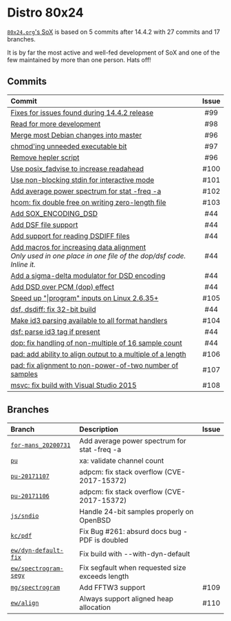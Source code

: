 # Distro 80x24

[`80x24.org`'s SoX](https://80x24.org/sox.git/) is based on 5 commits
after 14.4.2 with 27 commits and 17 branches.

It is by far the most active and well-fed development of SoX
and one of the few maintained by more than one person.
Hats off!

## Commits

| Commit | Issue |
| :----- | :---: |
| [Fixes for issues found during 14.4.2 release](https://80x24.org/sox.git/d41836d/s/) | #99 |
| [Read for more development](https://80x24.org/sox.git/cfc3ccc/s/) | #98 |
| [Merge most Debian changes into master](https://80x24.org/sox.git/e9189be/s/) | #96 |
| [chmod'ing unneeded executable bit](https://80x24.org/sox.git/19bdf7e/s/) | #97 |
| [Remove hepler script](https://80x24.org/sox.git/7e74b25/s/) | #96 |
| [Use posix_fadvise to increase readahead](https://80x24.org/sox.git/1c47376/s/) | #100 |
| [Use non-blocking stdin for interactive mode](https://80x24.org/sox.git/62a370a/s/) | #101 |
| [Add average power spectrum for stat -freq -a](https://80x24.org/sox.git/a324a96/s/) | #102 |
| [hcom: fix double free on writing zero-length file](https://80x24.org/sox.git/cd1d109/s/) | #103 |
| [Add SOX_ENCODING_DSD](https://80x24.org/sox.git/725ece0/s/) | #44 |
| [Add DSF file support](https://80x24.org/sox.git/eda010a/s/) | #44 |
| [Add support for reading DSDIFF files](https://80x24.org/sox.git/c03a859/s/) | #44 |
| [Add macros for increasing data alignment](https://80x24.org/sox.git/e2c146d/s/)<br>*Only used in one place in one file of the dop/dsf code. Inline it.* | #44 |
| [Add a sigma-delta modulator for DSD encoding](https://80x24.org/sox.git/3abe8af/s/) | #44 |
| [Add DSD over PCM (dop) effect](https://80x24.org/sox.git/807d49a/s/) | #44 |
| [Speed up "\|program" inputs on Linux 2.6.35+](https://80x24.org/sox.git/3a859be/s/) | #105 |
| [dsf, dsdiff: fix 32-bit build](https://80x24.org/sox.git/3896ff0/s/) | #44 |
| [Make id3 parsing available to all format handlers](https://80x24.org/sox.git/58b5ad7/s/) | #104 |
| [dsf: parse id3 tag if present](https://80x24.org/sox.git/12fb271/s/) | #44 |
| [dop: fix handling of non-multiple of 16 sample count](https://80x24.org/sox.git/0638fb3/s/) | #44 |
| [pad: add ability to align output to a multiple of a length](https://80x24.org/sox.git/f40c5c0/s/) | #106 |
| [pad: fix alignment to non-power-of-two number of samples](https://80x24.org/sox.git/92f14ab/s/) | #107 |
| [msvc: fix build with Visual Studio 2015](https://80x24.org/sox.git/83b8435/s/) | #108 |

## Branches

| Branch | Description | Issue |
| :----- | :---------- | :---: |
| [`for-mans_20200731`](https://80x24.org/sox.git/f5f7a3f32ac2d03fde04ac7433514666dd4e0700/s/) | Add average power spectrum for stat -freq -a |  |
| [`pu`](https://80x24.org/sox.git/c9a48c055398f171128573bbeab4e4de4c761058/s/) | xa: validate channel count |  |
| [`pu-20171107`](https://80x24.org/sox.git/61d92d7e2675eaa6351c8bf283828c87350fb532/s/) | adpcm: fix stack overflow (CVE-2017-15372) |  |
| [`pu-20171106`](https://80x24.org/sox.git/063add6a04e08e4af98e494bb9ecbd4d570f74c5/s/) |  adpcm: fix stack overflow (CVE-2017-15372)  |  |
| [`js/sndio`](https://80x24.org/sox.git/ea4f3fb3c6de93e10786fbfc1cb1bdf9006bbcdb/s/) | Handle 24-bit samples properly on OpenBSD  |  |
| [`kc/pdf`](https://80x24.org/sox.git/b448ffc111be3d507769b51914c74d99948012b9/s/) | Fix Bug #261: absurd docs bug - PDF is doubled |  |
| [`ew/dyn-default-fix`](https://80x24.org/sox.git/b4097a995ca152f3059faa1dd05f684ac0217737/s/) | Fix build with --with-dyn-default |  |
| [`ew/spectrogram-segv`](https://80x24.org/sox.git/b2562ba1db1a96ae4a04f92365b9ce97279650dd/s/) | Fix segfault when requested size exceeds length |  |
| [`mg/spectrogram`](https://80x24.org/sox.git/9a34cffbf006d1110581c7e160826f3f1089a136/s/) | Add FFTW3 support | #109 |
| [`ew/align`](https://80x24.org/sox.git/9301021b244befeb7e5a1ce4aaeabf84b4d9c6e6/s/) | Always support aligned heap allocation | #110 |
